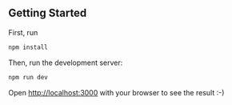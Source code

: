 ## Getting Started


First, run
```bash
npm install
```

Then, run the development server:

```bash
npm run dev
```

Open [http://localhost:3000](http://localhost:3000) with your browser to see the result :-)
